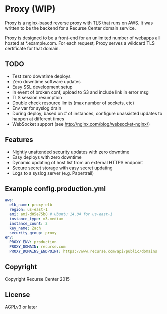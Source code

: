 # Proxy (WIP)

Proxy is a nginx-based reverse proxy with TLS that runs on AWS. It was written to be the backend for a Recurse Center domain service.

Proxy is designed to be a front-end for an unlimited number of webapps all hosted at \*.example.com. For each request, Proxy serves a wildcard TLS certificate for that domain.

## TODO

- Test zero downtime deploys
- Zero downtime software updates
- Easy SSL development setup
- In event of broken conf, upload to S3 and include link in error msg
- TLS session resumption
- Double check resource limits (max number of sockets, etc)
- Env var for syslog drain
- During deploy, based on # of instances, configure unassisted updates to happen at different times
- WebSocket support (see http://nginx.com/blog/websocket-nginx/)

## Features

- Nightly unattended security updates with zero downtime
- Easy deploys with zero downtime
- Dynamic updating of host list from an external HTTPS endpoint
- Secure secret storage with easy secret updating
- Logs to a syslog server (e.g. Papertrail)

## Example config.production.yml

```yml
aws:
  elb_name: proxy-elb
  region: us-east-1
  ami: ami-d05e75b8 # Ubuntu 14.04 for us-east-1
  instance_type: m3.medium
  instance_count: 2
  key_name: Zach
  security_group: proxy
env:
  PROXY_ENV: production
  PROXY_DOMAIN: recurse.com
  PROXY_DOMAINS_ENDPOINT: https://www.recurse.com/api/public/domains
```

## Copyright

Copyright Recurse Center 2015

## License

AGPLv3 or later
